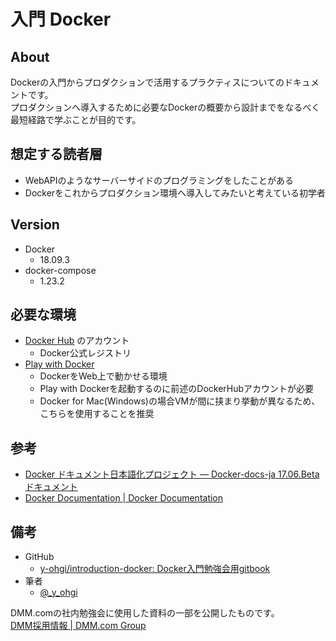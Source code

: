 # 入門 Docker

## About
Dockerの入門からプロダクションで活用するプラクティスについてのドキュメントです。  
プロダクションへ導入するために必要なDockerの概要から設計までをなるべく最短経路で学ぶことが目的です。

## 想定する読者層
- WebAPIのようなサーバーサイドのプログラミングをしたことがある
- Dockerをこれからプロダクション環境へ導入してみたいと考えている初学者

## Version
- Docker
    - 18.09.3
- docker-compose
    - 1.23.2

## 必要な環境
- [Docker Hub](https://hub.docker.com/) のアカウント
    - Docker公式レジストリ
- [Play with Docker](https://labs.play-with-docker.com/)
    - DockerをWeb上で動かせる環境
    - Play with Dockerを起動するのに前述のDockerHubアカウントが必要
    - Docker for Mac(Windows)の場合VMが間に挟まり挙動が異なるため、こちらを使用することを推奨

## 参考
- [Docker ドキュメント日本語化プロジェクト — Docker-docs-ja 17.06.Beta ドキュメント](http://docs.docker.jp/index.html)
- [Docker Documentation | Docker Documentation](https://docs.docker.com/)

## 備考
- GitHub
    - [y-ohgi/introduction-docker: Docker入門勉強会用gitbook](https://github.com/y-ohgi/introduction-docker)
- 筆者
    - [@_y_ohgi](https://twitter.com/_y_ohgi)

DMM.comの社内勉強会に使用した資料の一部を公開したものです。  
[DMM採用情報 | DMM.com Group](https://dmm-corp.com/recruit/top)
